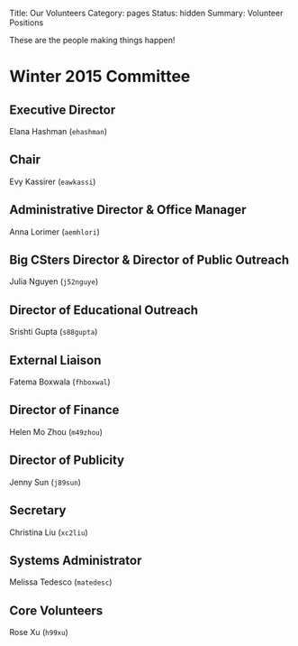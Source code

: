 Title: Our Volunteers
Category: pages
Status: hidden
Summary: Volunteer Positions

These are the people making things happen!

# Winter 2015 Committee #

## Executive Director ##

Elana Hashman (`ehashman`)

## Chair ##

Evy Kassirer (`eawkassi`)

## Administrative Director &amp; Office Manager ##

Anna Lorimer (`aemhlori`)

## Big CSters Director &amp; Director of Public Outreach ##

Julia Nguyen (`j52nguye`)

## Director of Educational Outreach ##

Srishti Gupta (`s88gupta`)

## External Liaison ##

Fatema Boxwala (`fhboxwal`)

## Director of Finance ##

Helen Mo Zhou (`m49zhou`)

## Director of Publicity ##

Jenny Sun (`j89sun`)

## Secretary ##

Christina Liu (`xc2liu`)

## Systems Administrator ##

Melissa Tedesco (`matedesc`)

## Core Volunteers ##

Rose Xu (`h99xu`)
